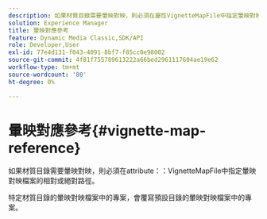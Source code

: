 ```yaml
---
description: 如果材質目錄需要暈映對映，則必須在屬性VignetteMapFile中指定暈映對映檔案的相對或絕對路徑。
solution: Experience Manager
title: 暈映對應參考
feature: Dynamic Media Classic,SDK/API
role: Developer,User
exl-id: 77e4d131-f043-4091-8bf7-f85cc0e98002
source-git-commit: 4f81f755789613222a66bed2961117604ae19e62
workflow-type: tm+mt
source-wordcount: '80'
ht-degree: 0%

---
```


# 暈映對應參考{#vignette-map-reference}

如果材質目錄需要暈映對映，則必須在attribute：：VignetteMapFile中指定暈映對映檔案的相對或絕對路徑。

特定材質目錄的暈映對映檔案中的專案，會覆寫預設目錄的暈映對映檔案中的專案。
